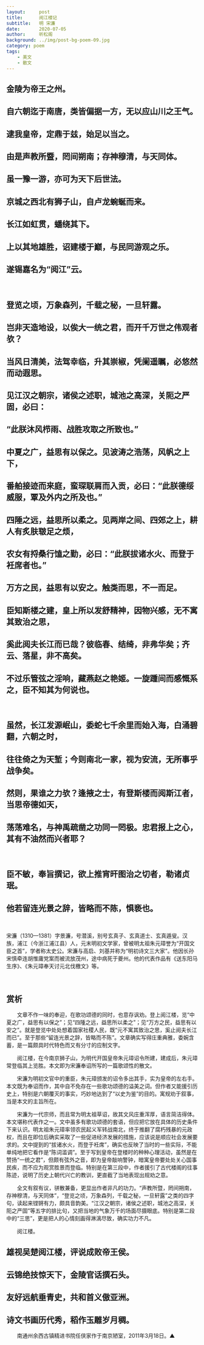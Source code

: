 ```yaml
---
layout:     post
title:      阅江楼记 
subtitle:   明 宋濂
date:       2020-07-05
author:     听松阁
background: ../img/post-bg-poem-09.jpg
category: poem
tags:
    - 美文
    - 散文
---
```


## 金陵为帝王之州。
## 自六朝迄于南唐，类皆偏据一方，无以应山川之王气。
## 逮我皇帝，定鼎于兹，始足以当之。
## 由是声教所暨，罔间朔南；存神穆清，与天同体。
## 虽一豫一游，亦可为天下后世法。
## 京城之西北有狮子山，自卢龙蜿蜒而来。
## 长江如虹贯，蟠绕其下。
## 上以其地雄胜，诏建楼于巅，与民同游观之乐。
## 遂锡嘉名为“阅江”云。
&nbsp;

## 登览之顷，万象森列，千载之秘，一旦轩露。
## 岂非天造地设，以俟大一统之君，而开千万世之伟观者欤？
## 当风日清美，法驾幸临，升其崇椒，凭阑遥瞩，必悠然而动遐思。
## 见江汉之朝宗，诸侯之述职，城池之高深，关阨之严固，必曰：
## “此朕沐风栉雨、战胜攻取之所致也。”
## 中夏之广，益思有以保之。见波涛之浩荡，风帆之上下，
## 番舶接迹而来庭，蛮琛联肩而入贡，必曰：“此朕德绥威服，覃及外内之所及也。”
## 四陲之远，益思所以柔之。见两岸之间、四郊之上，耕人有炙肤皲足之烦，
## 农女有捋桑行馌之勤，必曰：“此朕拔诸水火、而登于衽席者也。”
## 万方之民，益思有以安之。触类而思，不一而足。
## 臣知斯楼之建，皇上所以发舒精神，因物兴感，无不寓其致治之思，
## 奚此阅夫长江而已哉？彼临春、结绮，非弗华矣；齐云、落星，非不高矣。
## 不过乐管弦之淫响，藏燕赵之艳姬。一旋踵间而感慨系之，臣不知其为何说也。
&nbsp;

## 虽然，长江发源岷山，委蛇七千余里而始入海，白涌碧翻，六朝之时，
## 往往倚之为天堑；今则南北一家，视为安流，无所事乎战争矣。
## 然则，果谁之力欤？逢掖之士，有登斯楼而阅斯江者，当思帝德如天，
## 荡荡难名，与神禹疏凿之功同一罔极。忠君报上之心，其有不油然而兴者耶？
&nbsp;

## 臣不敏，奉旨撰记，欲上推宵旰图治之切者，勒诸贞珉。
## 他若留连光景之辞，皆略而不陈，惧亵也。

&nbsp;



宋濂（1310—1381）字景濂，号潜溪，别号玄真子、玄真道士、玄真遁叟。汉族，浦江（今浙江浦江县）人，元末明初文学家，曾被明太祖朱元璋誉为“开国文臣之首”，学者称太史公。宋濂与高启、刘基并称为“明初诗文三大家”。他因长孙宋慎牵连胡惟庸党案而被流放茂州，途中病死于夔州。他的代表作品有《送东阳马生序》、《朱元璋奉天讨元北伐檄文》等。


&nbsp;


## 赏析



　　文章不作一味的奉迎，在歌功颂德的同时，也意存讽劝。登上阅江楼，览“中夏之广，益思有以保之”；见“四隀之远，益思所以柔之”；见“万方之民，益思有以安之”。就是登览中处处想着国家社稷人民，既“元不寓其致治之思，奚止阅夫长江而已”。至于那些“留连光景之辞，皆略而不陈”。文章确实写得庄重典雅，委婉含蓄，是一篇颇具时代特色而又有分寸的应制文字。



　　阅江楼，在今南京狮子山，为明代开国皇帝朱元璋诏令所建，建成后，朱元璋常登临其上览胜。本文即为宋濂奉诏所写的一篇歌颂性的散文。



　　宋濂为明初文官中的重臣，朱元璋颁发的诏令多出其手，实为皇帝的左右手。本文既为奉诏而作，其中自不免存在一些歌功颂德的溢美之词。但作者又能援引历史上，特别是六朝覆灭的事实，巧妙地达到了“以史为鉴”的目的。寓规劝于叙事，当是本文的主旨所在。



　　宋濂为一代宗师，而且常为明太祖草诏，故其文风庄重浑厚，语言简洁得体。本文堪称代表作之一。文中虽多有歌功颂德的套语，但应把它放在具体的历史条件下来认识。明太祖朱元璋率领农民起义军转战南北，终于推翻了腐朽残暴的元政权，而且在即位后确实采取了一些促进经济发展的措施，应该说是顺应社会发展要求的。文中提到的“拔诸水火，而登于衽席”，确实也反映了当时的一些实际，不能单纯地把它看作是“陈词滥调”。至于写到皇帝在登楼时的种种心理活动，虽然是在赞扬“一统之君”，但颇有弦外之音，即为皇帝敲响警钟，暗寓皇帝要处处关心国事民疾，而不应为观赏胜景而登临。特别是在第三段中，作者援引了古代楼阁的往事陈迹，说明了历史上朝代兴亡的教训，更直截了当地表现出规劝之意。



　　全文有叙有议，骈散兼备，更显出作者非凡的功力。“声教所暨，罔间朔南，存神穆清，与天同体”，“登览之顷，万象森列，千载之秘，一旦轩露”之类的四字句，读起来铿锵有力，颇具音韵美。“江汉之朝宗，诸侯之述职，城池之高深，关阨之严固”等五字的排比句，又把当地的气象万千的场面尽摄眼底。特别是第二段中的“三思”，更是把人的心情刻画得淋漓尽致，确实功力不凡。



　　阅江楼。

## 雄视吴楚阅江楼，评说成败帝王侯。

## 云锦绝技惊天下，金陵官话撰石头。

## 友好远航垂青史，共和首义傲亚洲。

## 诗文书画历代秀，稻作玉雕岁月稠。



　　南通州余西古镇精进书院任侠家作于南京陋室，2011年3月18日。▲
